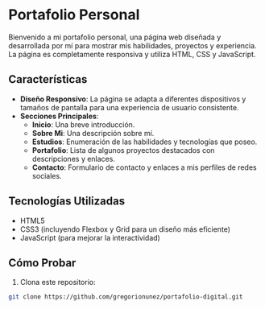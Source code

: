 # Portafolio Personal

Bienvenido a mi portafolio personal, una página web diseñada y desarrollada por mí para mostrar mis habilidades, proyectos y experiencia. La página es completamente responsiva y utiliza HTML, CSS y JavaScript.

## Características

- **Diseño Responsivo**: La página se adapta a diferentes dispositivos y tamaños de pantalla para una experiencia de usuario consistente.
- **Secciones Principales**:
  - **Inicio**: Una breve introducción.
  - **Sobre Mi**: Una descripción sobre mí.
  - **Estudios**: Enumeración de las habilidades y tecnologías que poseo.
  - **Portafolio**: Lista de algunos proyectos destacados con descripciones y enlaces.
  - **Contacto**: Formulario de contacto y enlaces a mis perfiles de redes sociales.

## Tecnologías Utilizadas

- HTML5
- CSS3 (incluyendo Flexbox y Grid para un diseño más eficiente)
- JavaScript (para mejorar la interactividad)

## Cómo Probar

1. Clona este repositorio:

```bash
git clone https://github.com/gregorionunez/portafolio-digital.git
